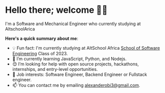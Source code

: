 # Hello there; welcome 👋🏾


I'm a Software and Mechanical Engineer who currently studying at AltschoolArica

**Here's a quick summary about me**:

- 💡 Fun fact: I'm currently studying at AltSchool Africa [School of Software Engineering](https://altschoolafrica.com/schools/engineering) Class of 2023.
- 🌱 I’m currently learning JavaScript, Python, and Nodejs.
- 😊 I’m looking for help with open source projects, hackathons, internships, and entry-level opportunities.
- 💼 Job interests: Software Engineer, Backend Engineer or Fullstack engineer.
- 📫 You can contact me by emailing alexanderobi3@gmail.com.

